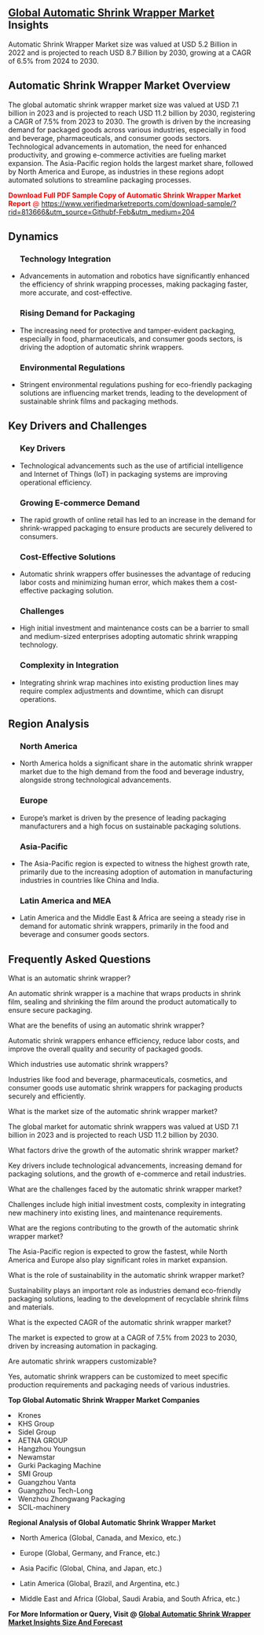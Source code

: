 <h2><a href="https://www.verifiedmarketreports.com/download-sample/?rid=813666&amp;utm_source=Githubf&amp;utm_medium=204" target="_blank">Global Automatic Shrink Wrapper Market</a> Insights</h2><p>Automatic Shrink Wrapper Market size was valued at USD 5.2 Billion in 2022 and is projected to reach USD 8.7 Billion by 2030, growing at a CAGR of 6.5% from 2024 to 2030.</p><p> <h2>Automatic Shrink Wrapper Market Overview</h2> <p>The global automatic shrink wrapper market size was valued at USD 7.1 billion in 2023 and is projected to reach USD 11.2 billion by 2030, registering a CAGR of 7.5% from 2023 to 2030. The growth is driven by the increasing demand for packaged goods across various industries, especially in food and beverage, pharmaceuticals, and consumer goods sectors. Technological advancements in automation, the need for enhanced productivity, and growing e-commerce activities are fueling market expansion. The Asia-Pacific region holds the largest market share, followed by North America and Europe, as industries in these regions adopt automated solutions to streamline packaging processes.</p> <p><p><span class=""><span style="color: #ff0000;"><strong>Download Full PDF Sample Copy of Automatic Shrink Wrapper Market Report</strong> @ </span><a href="https://www.verifiedmarketreports.com/download-sample/?rid=813666&amp;utm_source=Githubf-Feb&amp;utm_medium=204" target="_blank">https://www.verifiedmarketreports.com/download-sample/?rid=813666&amp;utm_source=Githubf-Feb&amp;utm_medium=204</a></span></p></p> <h2>Dynamics</h2> <ul> <h3>Technology Integration</h3> <li>Advancements in automation and robotics have significantly enhanced the efficiency of shrink wrapping processes, making packaging faster, more accurate, and cost-effective.</li> <h3>Rising Demand for Packaging</h3> <li>The increasing need for protective and tamper-evident packaging, especially in food, pharmaceuticals, and consumer goods sectors, is driving the adoption of automatic shrink wrappers.</li> <h3>Environmental Regulations</h3> <li>Stringent environmental regulations pushing for eco-friendly packaging solutions are influencing market trends, leading to the development of sustainable shrink films and packaging methods.</li> </ul> <h2>Key Drivers and Challenges</h2> <ul> <h3>Key Drivers</h3> <li>Technological advancements such as the use of artificial intelligence and Internet of Things (IoT) in packaging systems are improving operational efficiency.</li> <h3>Growing E-commerce Demand</h3> <li>The rapid growth of online retail has led to an increase in the demand for shrink-wrapped packaging to ensure products are securely delivered to consumers.</li> <h3>Cost-Effective Solutions</h3> <li>Automatic shrink wrappers offer businesses the advantage of reducing labor costs and minimizing human error, which makes them a cost-effective packaging solution.</li> <h3>Challenges</h3> <li>High initial investment and maintenance costs can be a barrier to small and medium-sized enterprises adopting automatic shrink wrapping technology.</li> <h3>Complexity in Integration</h3> <li>Integrating shrink wrap machines into existing production lines may require complex adjustments and downtime, which can disrupt operations.</li> </ul> <h2>Region Analysis</h2> <ul> <h3>North America</h3> <li>North America holds a significant share in the automatic shrink wrapper market due to the high demand from the food and beverage industry, alongside strong technological advancements.</li> <h3>Europe</h3> <li>Europe’s market is driven by the presence of leading packaging manufacturers and a high focus on sustainable packaging solutions.</li> <h3>Asia-Pacific</h3> <li>The Asia-Pacific region is expected to witness the highest growth rate, primarily due to the increasing adoption of automation in manufacturing industries in countries like China and India.</li> <h3>Latin America and MEA</h3> <li>Latin America and the Middle East & Africa are seeing a steady rise in demand for automatic shrink wrappers, primarily in the food and beverage and consumer goods sectors.</li> </ul> <h2>Frequently Asked Questions</h2> <p>What is an automatic shrink wrapper?</p> <p>An automatic shrink wrapper is a machine that wraps products in shrink film, sealing and shrinking the film around the product automatically to ensure secure packaging.</p> <p>What are the benefits of using an automatic shrink wrapper?</p> <p>Automatic shrink wrappers enhance efficiency, reduce labor costs, and improve the overall quality and security of packaged goods.</p> <p>Which industries use automatic shrink wrappers?</p> <p>Industries like food and beverage, pharmaceuticals, cosmetics, and consumer goods use automatic shrink wrappers for packaging products securely and efficiently.</p> <p>What is the market size of the automatic shrink wrapper market?</p> <p>The global market for automatic shrink wrappers was valued at USD 7.1 billion in 2023 and is projected to reach USD 11.2 billion by 2030.</p> <p>What factors drive the growth of the automatic shrink wrapper market?</p> <p>Key drivers include technological advancements, increasing demand for packaging solutions, and the growth of e-commerce and retail industries.</p> <p>What are the challenges faced by the automatic shrink wrapper market?</p> <p>Challenges include high initial investment costs, complexity in integrating new machinery into existing lines, and maintenance requirements.</p> <p>What are the regions contributing to the growth of the automatic shrink wrapper market?</p> <p>The Asia-Pacific region is expected to grow the fastest, while North America and Europe also play significant roles in market expansion.</p> <p>What is the role of sustainability in the automatic shrink wrapper market?</p> <p>Sustainability plays an important role as industries demand eco-friendly packaging solutions, leading to the development of recyclable shrink films and materials.</p> <p>What is the expected CAGR of the automatic shrink wrapper market?</p> <p>The market is expected to grow at a CAGR of 7.5% from 2023 to 2030, driven by increasing automation in packaging.</p> <p>Are automatic shrink wrappers customizable?</p> <p>Yes, automatic shrink wrappers can be customized to meet specific production requirements and packaging needs of various industries.</p> </p><p><strong>Top Global Automatic Shrink Wrapper Market Companies</strong></p><div data-test-id=""><p><li>Krones</li><li> KHS Group</li><li> Sidel Group</li><li> AETNA GROUP</li><li> Hangzhou Youngsun</li><li> Newamstar</li><li> Gurki Packaging Machine</li><li> SMI Group</li><li> Guangzhou Vanta</li><li> Guangzhou Tech-Long</li><li> Wenzhou Zhongwang Packaging</li><li> SCIL-machinery</li></p><div><strong>Regional Analysis of&nbsp;Global Automatic Shrink Wrapper Market</strong></div><ul><li dir="ltr"><p dir="ltr">North America&nbsp;(Global, Canada, and Mexico, etc.)</p></li><li dir="ltr"><p dir="ltr">Europe (Global, Germany, and France, etc.)</p></li><li dir="ltr"><p dir="ltr">Asia Pacific&nbsp;(Global, China, and Japan, etc.)</p></li><li dir="ltr"><p dir="ltr">Latin America&nbsp;(Global, Brazil, and Argentina, etc.)</p></li><li dir="ltr">Middle East and Africa&nbsp;(Global, Saudi Arabia, and South Africa, etc.)</li></ul><p><strong>For More Information or Query, Visit @&nbsp;</strong><strong><a href="https://www.verifiedmarketreports.com/product/automatic-shrink-wrapper-market/?utm_source=Githubf&amp;utm_medium=204" target="_blank">Global Automatic Shrink Wrapper Market Insights Size And Forecast</a></strong></p></div>
